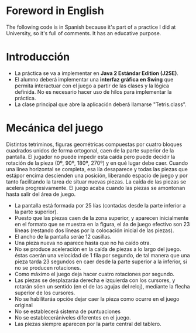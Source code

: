# Foreword in English

The following code is in Spanish because it's part of a practice I did at University, so it's full of comments.
It has an educative purpose.

# Introducción

* La práctica se va a implementar en **Java 2 Estándar Edition (J2SE)**.
* El alumno deberá implementar una **interfaz gráfica en Swing** que permita interactuar con el juego a partir de las clases y la lógica definida. No es necesario hacer  uso de hilos para implementar la práctica.
* La clase principal que abre la aplicación deberá llamarse "Tetris.class".

# Mecánica del juego

Distintos tetriminos, figuras geométricas compuestas por cuatro bloques cuadrados unidos de forma ortogonal, caen de la parte superior de la pantalla. El jugador no puede impedir esta caída pero puede decidir la rotación de la pieza (0º, 90º, 180º, 270º) y en qué lugar debe caer. Cuando una línea horizontal se completa, esa lía desaparece y todas las piezas que estápor encima descienden una posición, liberando espacio de juego y por tanto facilitando la tarea de situar nuevas piezas. La caída de las piezas se acelera progresivamente. El juego acaba cuando las piezas se amontonan hasta salir del área de juego.

* La pantalla está formada por 25 lías (contadas desde la parte inferior a la parte superior).
* Puesto que las piezas caen de la zona superior, y aparecen inicialmente en el formato que se muestra en la figura, el áa de juego efectivo son 23 líneas (restando dos líneas por la colocación inicial de las piezas).
* El ancho de la pantalla seráe 12 casillas.
* Una pieza nueva no aparece hasta que no ha caído otra.
* No se produce aceleración en la caída de piezas a lo largo del juego. éstas caerán una velocidad de 1 fila por segundo, de tal manera que una pieza tarda 23 segundos en caer desde la parte superior a la inferior, si no se producen rotaciones.
* Como máximo el juego deja hacer cuatro rotaciones por segundo.
* Las piezas se desplazaráa derecha e izquierda con los cursores, y rotarán sóen un sentido (en el de las agujas del reloj), mediante la flecha superior de los cursores.
* No se habilitaráa opcióe dejar caer la pieza como ocurre en el juego original
* No se establecerá sistema de puntuaciones
* No se establecerániveles diferentes en el juego.
* Las piezas siempre aparecen por la parte central del tablero.